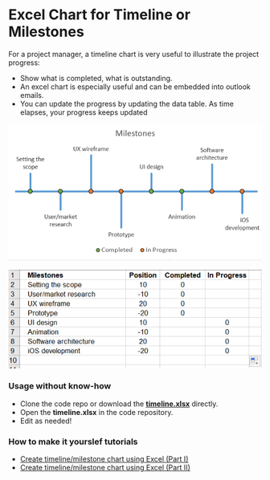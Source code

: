 # Excel Chart for Timeline or Milestones

For a project manager, a timeline chart is very useful to illustrate the project progress: 
- Show what is completed, what is outstanding.
- An excel chart is especially useful and can be embedded into outlook emails. 
- You can update the progress by updating the data table. As time elapses, your progress keeps updated

![](https://github.com/DavidKou/ExcelForPM/blob/main/images/c29.png)

![](https://github.com/DavidKou/ExcelForPM/blob/main/images/d5.png)

### Usage without know-how

- Clone the code repo or download the [**timeline.xlsx**](https://github.com/DavidKou/ExcelForPM/raw/main/excel/Timeline.xlsx) directly.
- Open the **timeline.xlsx** in the code repository. 
- Edit as needed! 

### How to make it yourslef tutorials
- [Create timeline/milestone chart using Excel (Part I)](https://github.com/DavidKou/ExcelForPM/blob/main/timeline-chart-I.md)
- [Create timeline/milestone chart using Excel (Part II)](https://github.com/DavidKou/ExcelForPM/blob/main/timeline-chart-II.md)

